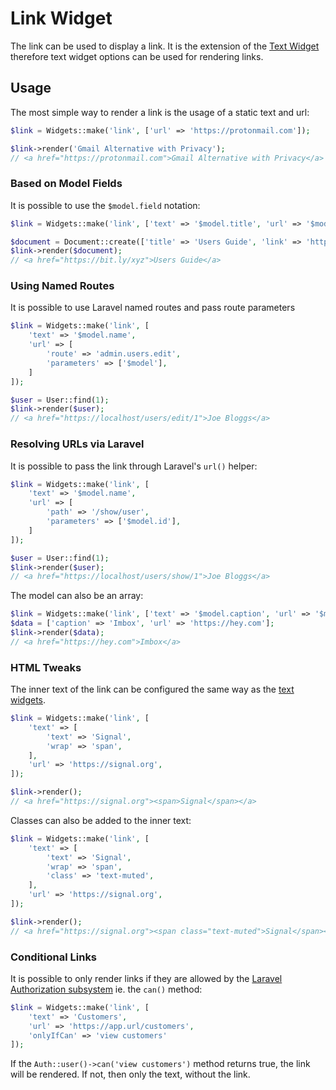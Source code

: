 # Link Widget

The link can be used to display a link. It is the extension of the
[Text Widget](widget-text.md) therefore text widget options can be used
for rendering links.

## Usage

The most simple way to render a link is the usage of a static text and url:

```php
$link = Widgets::make('link', ['url' => 'https://protonmail.com']);

$link->render('Gmail Alternative with Privacy');
// <a href="https://protonmail.com">Gmail Alternative with Privacy</a>
```

### Based on Model Fields

It is possible to use the `$model.field` notation:

```php
$link = Widgets::make('link', ['text' => '$model.title', 'url' => '$model.link']);

$document = Document::create(['title' => 'Users Guide', 'link' => 'https://bit.ly/xyz']);
$link->render($document);
// <a href="https://bit.ly/xyz">Users Guide</a>
```

### Using Named Routes

It is possible to use Laravel named routes and pass route parameters

```php
$link = Widgets::make('link', [
    'text' => '$model.name',
    'url' => [
        'route' => 'admin.users.edit',
        'parameters' => ['$model'],
    ]
]);

$user = User::find(1);
$link->render($user);
// <a href="https://localhost/users/edit/1">Joe Bloggs</a>
```

### Resolving URLs via Laravel

It is possible to pass the link through Laravel's `url()` helper:

```php
$link = Widgets::make('link', [
    'text' => '$model.name',
    'url' => [
        'path' => '/show/user',
        'parameters' => ['$model.id'],
    ]
]);

$user = User::find(1);
$link->render($user);
// <a href="https://localhost/users/show/1">Joe Bloggs</a>
```

The model can also be an array:

```php
$link = Widgets::make('link', ['text' => '$model.caption', 'url' => '$model.path']);
$data = ['caption' => 'Imbox', 'url' => 'https://hey.com'];
$link->render($data);
// <a href="https://hey.com">Imbox</a>
```

### HTML Tweaks

The inner text of the link can be configured the same way as the
[text widgets](widget-text.md).

```php
$link = Widgets::make('link', [
    'text' => [
        'text' => 'Signal',
        'wrap' => 'span',
    ],
    'url' => 'https://signal.org',
]);

$link->render();
// <a href="https://signal.org"><span>Signal</span></a>
```

Classes can also be added to the inner text:

```php
$link = Widgets::make('link', [
    'text' => [
        'text' => 'Signal',
        'wrap' => 'span',
        'class' => 'text-muted',
    ],
    'url' => 'https://signal.org',
]);

$link->render();
// <a href="https://signal.org"><span class="text-muted">Signal</span></a>
```

### Conditional Links

It is possible to only render links if they are allowed by the
[Laravel Authorization subsystem](https://laravel.com/docs/8.x/authorization#authorizing-actions-using-policies)
ie. the `can()` method:

```php
$link = Widgets::make('link', [
    'text' => 'Customers',
    'url' => 'https://app.url/customers',
    'onlyIfCan' => 'view customers'
]);
```

If the `Auth::user()->can('view customers')` method returns true, the
link will be rendered. If not, then only the text, without the link.
